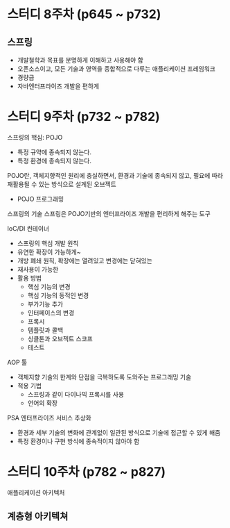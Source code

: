 # 스터디 8주차 (p645 ~ p732)

## 스프링
- 개발철학과 목표를 분명하게 이해하고 사용해야 함
- 오픈소스이고, 모든 기술과 영역을 종합적으로 다루는 애플리케이션 프레임워크
- 경량급
- 자바엔터프라이즈 개발을 편하게


# 스터디 9주차 (p732 ~ p782)
스프링의 핵심: POJO
- 특정 규약에 종속되지 않는다.
- 특정 환경에 종속되지 않는다.

POJO란, 객체지향적인 원리에 충실하면서, 환경과 기술에 종속되지 않고,
필요에 따라 재활용될 수 있는 방식으로 설계된 오브젝트
- POJO 프로그래밍

스프링의 기술
스프링은 POJO기반의 엔터프라이즈 개발을 편리하게 해주는 도구


IoC/DI 컨테이너
- 스프링의 핵심 개발 원칙
- 유연한 확장이 가능하게~
- 개방 폐쇄 원칙, 확장에는 열려있고 변경에는 닫혀있는
- 재사용이 가능한
- 활용 방법
  - 핵심 기능의 변경
  - 핵심 기능의 동적인 변경
  - 부가기능 추가
  - 인터페이스의 변경
  - 프록시
  - 템플릿과 콜백
  - 싱클톤과 오브젝트 스코프
  - 테스트


AOP 툴
- 객체지향 기술의 한계와 단점을 극복하도록 도와주는 프로그래밍 기술
- 적용 기법
  - 스프링과 같이 다이나믹 프록시를 사용
  - 언어의 확장


PSA 엔터프라이즈 서비스 추상화
- 환경과 세부 기술의 변화에 관계없이 일관된 방식으로 기술에 접근할 수 있게 해줌
- 특정 환경이나 구현 방식에 종속적이지 않아야 함

# 스터디 10주차 (p782 ~ p827)
애플리케이션 아키텍처

계층형 아키텍쳐
- 


